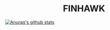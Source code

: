<h1 align="center">FINHAWK</h1>


[![Anurag's github stats](https://github-readme-stats.vercel.app/api?username=F1NH4WK&theme=tokyonight)](https://github.com/anuraghazra/github-readme-stats)
